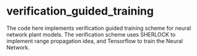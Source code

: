 # verification_guided_training
The code here implements verification guided training scheme for neural network plant models. The verification scheme uses SHERLOCK to implement range propagation idea, and Tensorflow to train the Neural Network.
